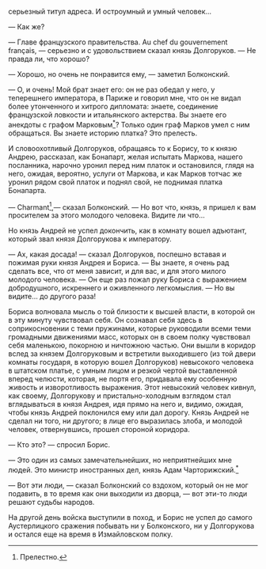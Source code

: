 серьезный титул адреса. И остроумный и умный человек…

— Как же?

— Главе французского правительства. Au chef du gouvernement français, — серьезно и с удовольствием сказал князь Долгоруков. — Не правда ли, что хорошо?

— Хорошо, но очень не понравится ему, — заметил Болконский.

— О, и очень! Мой брат знает его: он не раз обедал у него, у теперешнего императора, в Париже и говорил мне, что он не видал более утонченного и хитрого дипломата: знаете, соединение французской ловкости и итальянского актерства. Вы знаете его анекдоты с графом Марковым[<sup>\*</sup>](#c_143)? Только один граф Марков умел с ним обращаться. Вы знаете историю платка? Это прелесть.

И словоохотливый Долгоруков, обращаясь то к Борису, то к князю Андрею, рассказал, как Бонапарт, желая испытать Маркова, нашего посланника, нарочно уронил перед ним платок и остановился, глядя на него, ожидая, вероятно, услуги от Маркова, и как Марков тотчас же уронил рядом свой платок и поднял свой, не поднимая платка Бонапарта.

— Charmant[^342],— сказал Болконский. — Но вот что, князь, я пришел к вам просителем за этого молодого человека. Видите ли что…

Но князь Андрей не успел докончить, как в комнату вошел адъютант, который звал князя Долгорукова к императору.

— Ах, какая досада! — сказал Долгоруков, поспешно вставая и пожимая руки князя Андрея и Бориса. — Вы знаете, я очень рад сделать все, что от меня зависит, и для вас, и для этого милого молодого человека. — Он еще раз пожал руку Бориса с выражением добродушного, искреннего и оживленного легкомыслия. — Но вы видите… до другого раза!

Бориса волновала мысль о той близости к высшей власти, в которой он в эту минуту чувствовал себя. Он сознавал себя здесь в соприкосновении с теми пружинами, которые руководили всеми теми громадными движениями масс, которых он в своем полку чувствовал себя маленькою, покорною и ничтожною частью. Они вышли в коридор вслед за князем Долгоруковым и встретили выходившего (из той двери комнаты государя, в которую вошел Долгоруков) невысокого человека в штатском платье, с умным лицом и резкой чертой выставленной вперед челюсти, которая, не портя его, придавала ему особенную живость и изворотливость выражения. Этот невысокий человек кивнул, как своему, Долгорукову и пристально-холодным взглядом стал вглядываться в князя Андрея, идя прямо на него и, видимо, ожидая, чтобы князь Андрей поклонился ему или дал дорогу. Князь Андрей не сделал ни того, ни другого; в лице его выразилась злоба, и молодой человек, отвернувшись, прошел стороной коридора.

— Кто это? — спросил Борис.

— Это один из самых замечательнейших, но неприятнейших мне людей. Это министр иностранных дел, князь Адам Чарторижский.[<sup>\*</sup>](#c_144)

— Вот эти люди, — сказал Болконский со вздохом, который он не мог подавить, в то время как они выходили из дворца, — вот эти-то люди решают судьбы народов.

На другой день войска выступили в поход, и Борис не успел до самого Аустерлицкого сражения побывать ни у Болконского, ни у Долгорукова и остался еще на время в Измайловском полку.

</div>

<div class="section">

[^342]: Прелестно.